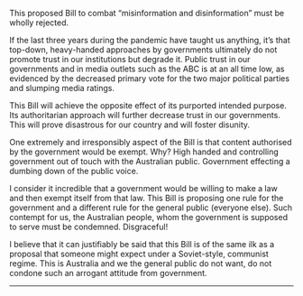 This proposed Bill to combat “misinformation and disinformation” must be wholly rejected.

If the last three years during the pandemic have taught us anything, it’s that top-down, heavy-handed approaches by governments
ultimately do not promote trust in our institutions but degrade it. Public trust in our governments and in media outlets such as the
ABC is at an all time low, as evidenced by the decreased primary vote for the two major political parties and slumping media
ratings.

This Bill will achieve the opposite effect of its purported intended purpose. Its authoritarian approach will further decrease trust in
our governments. This will prove disastrous for our country and will foster disunity.

One extremely and irresponsibly aspect of the Bill is that content authorised by the government would be exempt. Why? High
handed and controlling government out of touch with the Australian public. Government effecting a dumbing down of the public
voice.

I consider it incredible that a government would be willing to make a law and then exempt itself from that law. This Bill is
proposing one rule for the government and a different rule for the general public (everyone else). Such contempt for us, the
Australian people, whom the government is supposed to serve must be condemned. Disgraceful!

I believe that it can justifiably be said that this Bill is of the same ilk as a proposal that someone might expect under a Soviet-style,
communist regime. This is Australia and we the general public do not want, do not condone such an arrogant attitude from
government.


-----

